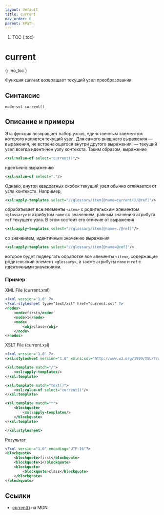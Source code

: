 ```yaml
---
layout: default
title: current
nav_order: 6
parent: XPath
---
```


<!-- prettier-ignore-start -->
1. TOC
{:toc}

# current
{: .no_toc }
<!-- prettier-ignore-end -->

Функция **`current`** возвращает текущий узел преобразования.

## Синтаксис

```
node-set current()
```

## Описание и примеры

Эта функция возвращает набор узлов, единственным элементом которого является текущий узел. Для самого внешнего выражения — выражения, не встречающегося внутри другого выражения, — текущий узел всегда идентичен узлу контекста. Таким образом, выражение

```xml
<xsl:value-of select="current()"/>
```

идентично выражению

```xml
<xsl:value-of select="."/>
```

Однако, внутри квадратных скобок текущий узел обычно отличается от узла контекста. Например,

```xml
<xsl:apply-templates select="//glossary/item[@name=current()/@ref]"/>
```

обрабатывает все элементы `<item>` с родительским элементом `<glossary>` и атрибутом `name` со значением, равным значению атрибута `ref` текущего узла. В этом состоит его отличие от выражения

```xml
<xsl:apply-templates select="//glossary/item[@name=./@ref]"/>
```

со значением, идентичным значению выражения

```xml
<xsl:apply-templates select="//glossary/item[@name=@ref]"/>
```

которое будет подвергать обработке все элементы `<item>`, содержащие родительский элемент `<glossary>`, а также атрибуты `name` и `ref` с идентичными значениями.

### Пример

XML File (current.xml)

```xml
<?xml version='1.0' ?>
<?xml-stylesheet type="text/xsl" href="current.xsl" ?>
<nodes>
    <node>first</node>
    <node>1</node>
    <node>
        <obj>class</obj>
    </node>
</nodes>
```

XSLT File (current.xsl)

```xml
<?xml version='1.0' ?>
<xsl:stylesheet version="1.0" xmlns:xsl="http://www.w3.org/1999/XSL/Transform">

<xsl:template match="/">
    <xsl:apply-templates/>
</xsl:template>

<xsl:template match="text()">
    <xsl:value-of select="current()"/>
</xsl:template>

<xsl:template match="*">
    <blockquote>
        <xsl:apply-templates/>
    </blockquote>
</xsl:template>

</xsl:stylesheet>
```

Результат

```xml
<?xml version="1.0" encoding="UTF-16"?>
<blockquote>
    <blockquote>first</blockquote>
    <blockquote>1</blockquote>
    <blockquote>
        <blockquote>class</blockquote>
    </blockquote>
</blockquote>
```

## Ссылки

- [current()](https://developer.mozilla.org/en-US/docs/Web/XPath/Functions/current) на MDN

